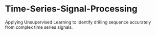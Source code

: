 # Time-Series-Signal-Processing
Applying Unsupervised Learning to identify drilling sequence accurately from complex time series signals.
